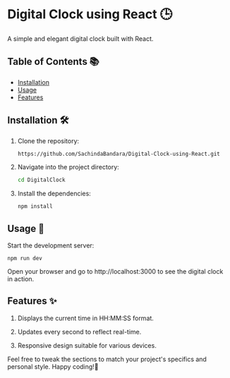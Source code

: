 # Digital Clock using React 🕒 

A simple and elegant digital clock built with React. 

## Table of Contents 📚 

- [Installation](#installation)
- [Usage](#usage)
- [Features](#features)

## Installation 🛠️

1. Clone the repository:
   ```bash
   https://github.com/SachindaBandara/Digital-Clock-using-React.git
2. Navigate into the project directory:
   ```bash
   cd DigitalClock
3. Install the dependencies:
   ```bash
   npm install
   
## Usage 🚀

Start the development server:

    npm run dev

Open your browser and go to http://localhost:3000 to see the digital clock in action.

## Features ✨

1. Displays the current time in HH:MM:SS format.

2. Updates every second to reflect real-time.

3. Responsive design suitable for various devices.
  

Feel free to tweak the sections to match your project's specifics and personal style. Happy coding!🎉
